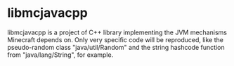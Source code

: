 # libmcjavacpp
libmcjavacpp is a project of C++ library implementing the JVM mechanisms
Minecraft depends on. Only very specific code will be reproduced, like
the pseudo-random class "java/util/Random" and the string hashcode
function from "java/lang/String", for example.

